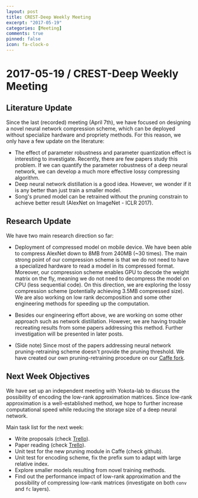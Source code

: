 ```yaml
---
layout: post
title: CREST-Deep Weekly Meeting
excerpt: "2017-05-19"
categories: [Meeting]
comments: true
pinned: false
icon: fa-clock-o
---
```


# 2017-05-19 / CREST-Deep Weekly Meeting

## <i class="fa fa-file-text"></i> Literature Update

Since the last (recorded) meeting (April 7th), we have focused on designing a
novel neural network compression scheme, which can be deployed without
specialize hardware and propriety methods. For this reason, we only have a few
update on the literature:

- The effect of parameter robustness and parameter quantization effect is
interesting to investigate. Recently, there are few papers study this problem.
If we can quantify the parameter robustness of a deep neural network, we can
develop a much more effective lossy compressing algorithm.
- Deep neural network distillation is a good idea. However, we wonder if it is
any better than just train a smaller model.
- Song's pruned model can be retrained without the pruning constrain to achieve
better result (AlexNet on ImageNet - ICLR 2017).

## <i class="fa fa-flask"></i> Research Update

We have two main research direction so far:

- Deployment of compressed model on mobile device. We have been able to compress
AlexNet down to 8MB from 240MB (~30 times). The main strong point of our
compression scheme is that we do not need to have a specialized hardware to read
a model in its compressed format. Moreover, our compression scheme enables GPU
to decode the weight matrix on the fly, meaning we do not need to decompress the
model on CPU (less sequential code). On this direction, we are exploring the
lossy compression scheme (potentially achieving 3.5MB compressed size). We are
also working on low rank decomposition and some other engineering methods for
speeding up the computation.

- Besides our engineering effort above, we are working on some other approach
such as network distillation. However, we are having trouble recreating results
from some papers addressing this method. Further investigation will be presented
in later posts.

- (Side note) Since most of the papers addressing neural network
pruning-retraining scheme doesn't provide the pruning threshold. We have created
our own pruning-retraining procedure on our
[Caffe fork](https://github.com/net-titech).

## <i class="fa fa-bullseye"></i> Next Week Objectives

We have set up an independent meeting with Yokota-lab to discuss the possibility
of encoding the low-rank approximation matrices. Since low-rank approximation is
a well-established method, we hope to further increase computational speed while
reducing the storage size of a deep neural network.

Main task list for the next week:

- Write proposals (check [Trello](https://trello.com/deepcrestmuratateam)).
- Paper reading (check [Trello](https://trello.com/deepcrestmuratateam)).
- Unit test for the new pruning module in Caffe (check github).
- Unit test for encoding scheme, fix the prefix sum to adapt with large relative
index.
- Explore smaller models resulting from novel training methods.
- Find out the performance impact of low-rank approximation and the possibility
of compressing low-rank matrices (investigate on both `conv` and `fc` layers).
